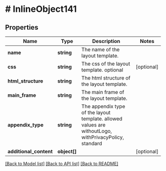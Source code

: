 # # InlineObject141

## Properties

Name | Type | Description | Notes
------------ | ------------- | ------------- | -------------
**name** | **string** | The name of the layout template. | 
**css** | **string** | The css of the layout template. optional | [optional] 
**html_structure** | **string** | The html structure of the layout template. | 
**main_frame** | **string** | The main frame of the layout template. | 
**appendix_type** | **string** | The appendix type of the layout template.  allowed values are withoutLogo, withPrivacyPolicy, standard | 
**additional_content** | **object[]** |  | [optional] 

[[Back to Model list]](../../README.md#documentation-for-models) [[Back to API list]](../../README.md#documentation-for-api-endpoints) [[Back to README]](../../README.md)


